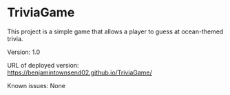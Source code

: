 # TriviaGame
This project is a simple game that allows a player to guess at ocean-themed trivia.

Version: 1.0

URL of deployed version: https://benjamintownsend02.github.io/TriviaGame/

Known issues: None
